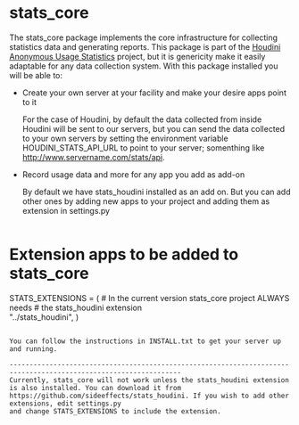 stats_core
==========

The stats_core package implements the core infrastructure for collecting statistics data and generating reports. This package is part of the [Houdini Anonymous Usage  Statistics](http://www.sidefx.com/index.php?option=com_content&task=view&id=2686) project, but it is genericity make it easily adaptable for any data collection system. With this package installed you will be able to:

* Create your own server at your facility and make your desire apps point to it 

  For the case of Houdini, by default the data collected from inside Houdini will be sent to our servers, but you can send the data collected to your own servers by setting the environment variable HOUDINI_STATS_API_URL to point to your server; somenthing like http://www.servername.com/stats/api.  

* Record usage data and more for any app you add as add-on

  By default we have stats_houdini installed as an add on. But you can add other ones by adding new apps to your project and adding them as extension in settings.py 
  
  ```python

# Extension apps to be added to stats_core 
STATS_EXTENSIONS = (
    # In the current version stats_core project ALWAYS needs
    # the stats_houdini extension                
    "../stats_houdini", 
)

```

You can follow the instructions in INSTALL.txt to get your server up and running. 

-----------------------------------------------------------------------------------------------------------------
Currently, stats_core will not work unless the stats_houdini extension is also installed. You can download it from
https://github.com/sideeffects/stats_houdini. If you wish to add other extensions, edit settings.py
and change STATS_EXTENSIONS to include the extension.
